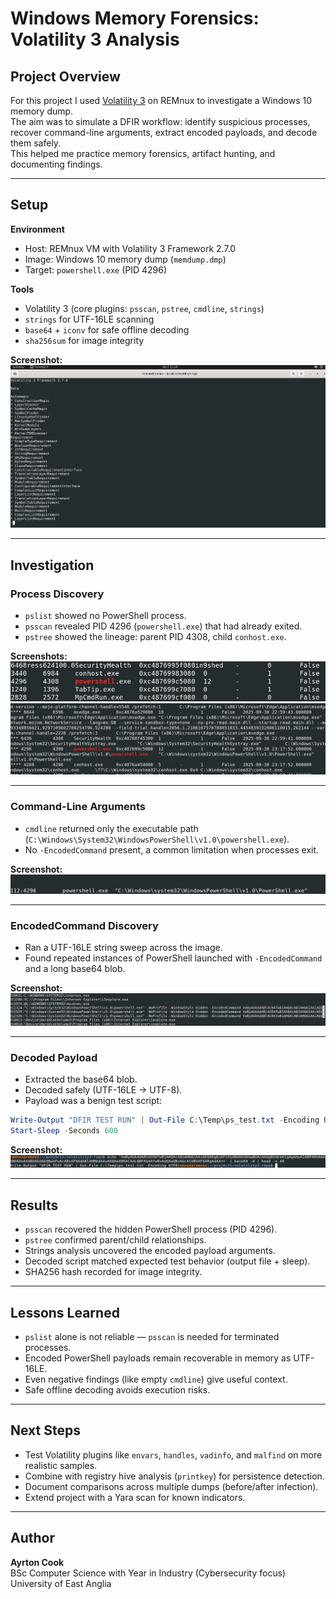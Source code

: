 # Windows Memory Forensics: Volatility 3 Analysis

## Project Overview
For this project I used [Volatility 3](https://github.com/volatilityfoundation/volatility3) on REMnux to investigate a Windows 10 memory dump.  
The aim was to simulate a DFIR workflow: identify suspicious processes, recover command-line arguments, extract encoded payloads, and decode them safely.  
This helped me practice memory forensics, artifact hunting, and documenting findings.

---

## Setup
**Environment**
- Host: REMnux VM with Volatility 3 Framework 2.7.0
- Image: Windows 10 memory dump (`memdump.dmp`)
- Target: `powershell.exe` (PID 4296)

**Tools**
- Volatility 3 (core plugins: `psscan`, `pstree`, `cmdline`, `strings`)
- `strings` for UTF-16LE scanning
- `base64` + `iconv` for safe offline decoding
- `sha256sum` for image integrity

**Screenshot:**  
![Volatility 3 Framework Info](screenshots/01-frameworkinfo.png)

---

## Investigation

### Process Discovery
- `pslist` showed no PowerShell process.  
- `psscan` revealed PID 4296 (`powershell.exe`) that had already exited.  
- `pstree` showed the lineage: parent PID 4308, child `conhost.exe`.

**Screenshots:**  
![psscan output showing PID 4296](screenshots/02-psscan_pid4296.png)  
![pstree output showing PID 4296](screenshots/03-pstree_pid4296.png)

---

### Command-Line Arguments
- `cmdline` returned only the executable path (`C:\Windows\System32\WindowsPowerShell\v1.0\powershell.exe`).  
- No `-EncodedCommand` present, a common limitation when processes exit.

**Screenshot:**  
![cmdline output](screenshots/04-cmdline-hits.png)

---

### EncodedCommand Discovery
- Ran a UTF-16LE string sweep across the image.  
- Found repeated instances of PowerShell launched with `-EncodedCommand` and a long base64 blob.

**Screenshot:**  
![strings output showing EncodedCommand](screenshots/05-strings-encodedcommand.png)

---

### Decoded Payload
- Extracted the base64 blob.  
- Decoded safely (UTF-16LE → UTF-8).  
- Payload was a benign test script:

```powershell
Write-Output "DFIR TEST RUN" | Out-File C:\Temp\ps_test.txt -Encoding UTF8
Start-Sleep -Seconds 600
```

**Screenshot:**  
![Decoded payload snippet](screenshots/06-decoded_payload_snippet.png)

---

## Results
- `psscan` recovered the hidden PowerShell process (PID 4296).  
- `pstree` confirmed parent/child relationships.  
- Strings analysis uncovered the encoded payload arguments.  
- Decoded script matched expected test behavior (output file + sleep).  
- SHA256 hash recorded for image integrity.

---

## Lessons Learned
- `pslist` alone is not reliable — `psscan` is needed for terminated processes.  
- Encoded PowerShell payloads remain recoverable in memory as UTF-16LE.  
- Even negative findings (like empty `cmdline`) give useful context.  
- Safe offline decoding avoids execution risks.  

---

## Next Steps
- Test Volatility plugins like `envars`, `handles`, `vadinfo`, and `malfind` on more realistic samples.  
- Combine with registry hive analysis (`printkey`) for persistence detection.  
- Document comparisons across multiple dumps (before/after infection).  
- Extend project with a Yara scan for known indicators.

---

## Author
**Ayrton Cook**  
BSc Computer Science with Year in Industry (Cybersecurity focus)  
University of East Anglia
